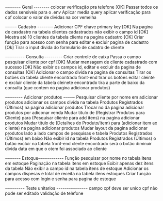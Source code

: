 -------- Geral --------
colocar verificação pra  telefone [OK]
Passar todos os dados sensiveis para o .env
Aplicar media query
aplicar verificação para cpf 
colocar o valor de dividas na cor vemelha

------ Cadastro --------
Adicionar CPF chave primary key [OK]
Na pagina de casdastro na tabela clientes cadastrados não exibir o campo id [OK]
Mostra até 10 clientes da tabela cliente na pagina cadastro [OK]
Criar função para acesso com senha para editar e excluir pagina de cadastro [Ok]
Tirar o input divida do formulario de cadatro de cliente 

---------- Consulta ---------
Criar controle de caixa 
Passa o campo pesquisar cliente por cpf [OK]
Mudar mensagem de cliente cadastrado com sucesso [OK]
Não exibir os campos id, editar e excluir da pagina de consultas [OK]
Adicionar o campo divida na pagina de consultas
Tirar os botões da tabela cliente encontrado front-end
tirar os botões editar cleinte e excluir cliente da tabela cleinete encontrado 
tira a parte de baixo da consulta (que contem no pagina adicionar produtos)

--------- Adicionar produtos ------
Pesquisar cliente por nome em adicionar produtos
adicionar os campos divida na tabela Produtos Registrados (Últimos) na pagina adicionar produtos
Trocar no da pagina adicionar produtos por adiconar venda
Mudar titulo de (Registrar Produtos para Cliente) para (Pesquisar cliente para add itens) na pagina adicionar produtos
Mudar titulo de (Detalhes do Produto/Item) para (adicionar item ao cliente) na pagina adicionar produtos
Mudar layout da pagina adicionar produtos lado a lado campos de pesquisas e tabela Produtos Registrados (Últimos) em baixo
Não exibir id na tabela Produtos Registrados (Últimos)
o batão excluir na tabela front-end clente encontrado  será o botão diminuir divida 
data em que o otem foi associado ao cliente 

-------- Estoque-------------
Função pesquisar por nome no tabela itens em estoque 
Paginação na tabela itens em estoque 
Exibir apenas dez itens da tabela
Não exibir a campo id na tabela itens de estoque
Adicionar os campos dispesas e total de receita na tabela itens estoques
Criar função para acesso com login e senha para pagina de estoque







---------- Teste unitarios ----------------
campo cpf deve ser unico 
cpf não pode ser editado
validação de telefone
